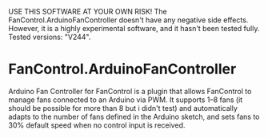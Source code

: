 USE THIS SOFTWARE AT YOUR OWN RISK!
The FanControl.ArduinoFanController doesn't have any negative side effects. However, it is a highly experimental software, and it hasn't been tested fully. Tested versions: "V244".

# FanControl.ArduinoFanController
Arduino Fan Controller for FanControl is a plugin that allows FanControl to manage fans connected to an Arduino via PWM. It supports 1–8 fans (it should be possible for more than 8 but i didn't test) and automatically adapts to the number of fans defined in the Arduino sketch, and sets fans to 30% default speed when no control input is received.
